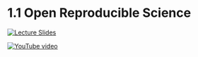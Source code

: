 # 1.1 Open Reproducible Science

[![Lecture Slides](../../img/Google_Slides_Logo.svg)](https://docs.google.com/presentation/d/1SCrx65-Q_CB8JRMN81Uk-QniPvPE-wozRD7YDDQEapc/edit?usp=sharing)

[![YouTube video](../../img/YouTube-Logo.wine.svg)](https://youtu.be/WeZ2vJxBuTg?si=aG1IuBNhCQnb1ljv)
